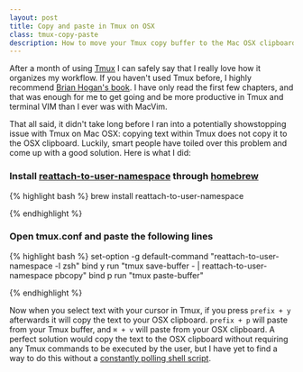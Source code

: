 ```yaml
---
layout: post
title: Copy and paste in Tmux on OSX
class: tmux-copy-paste
description: How to move your Tmux copy buffer to the Mac OSX clipboard
---
```


After a month of using [Tmux](http://tmux.sourceforge.net/) I can safely say that
I really love how it organizes my workflow. If you haven't used Tmux before, I
highly recommend [Brian Hogan's book](http://pragprog.com/book/bhtmux/tmux). I
have only read the first few chapters, and that was enough for me to get going
and be more productive in Tmux and terminal VIM than I ever was with MacVim. 

That all said, it didn't take long before I ran into a potentially showstopping issue
with Tmux on Mac OSX: copying text within Tmux does not copy it to the OSX 
clipboard.  Luckily, smart people have toiled over this problem and come up with 
a good solution. Here is what I did:

### Install [reattach-to-user-namespace](https://github.com/ChrisJohnsen/tmux-MacOSX-pasteboard/) through [homebrew](http://mxcl.github.com/homebrew/)

{% highlight bash %}
 brew install reattach-to-user-namespace
 
{% endhighlight %}

### Open tmux.conf and paste the following lines

{% highlight bash %}
 set-option -g default-command "reattach-to-user-namespace -l zsh"
  bind y run "tmux save-buffer - | reattach-to-user-namespace pbcopy"
  bind p run "tmux paste-buffer"
 
{% endhighlight %}

Now when you select text with your cursor in Tmux, if you press `prefix + y`
afterwards it will copy the text to your OSX clipboard. `prefix + p`
  will paste from your Tmux buffer, and `⌘ + v` will paste from
your OSX clipboard. A perfect solution would copy the text to the OSX
clipboard without requiring any Tmux commands to be executed by the
user, but I have yet to find a way to do this without a [constantly
polling shell
script](http://robots.thoughtbot.com/post/19398560514/how-to-copy-and-paste-with-tmux-on-mac-os-x).
